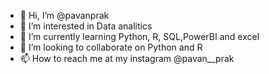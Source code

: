 - 👋 Hi, I’m @pavanprak
- 👀 I’m interested in Data analitics 
- 🌱 I’m currently learning Python, R, SQL,PowerBI and excel 
- 💞️ I’m looking to collaborate on Python and R
- 📫 How to reach me at my instagram @pavan__prak

<!---
pavanprak/pavanprak is a ✨ special ✨ repository because its `README.md` (this file) appears on your GitHub profile.
You can click the Preview link to take a look at your changes.
--->
